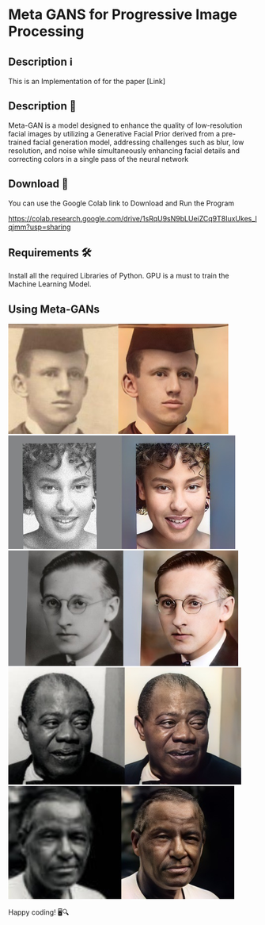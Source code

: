 # Meta GANS for Progressive Image Processing

## Description ℹ️

This is an Implementation of for the paper [Link]

## Description 📝

Meta-GAN is a model designed to enhance the quality of low-resolution facial images by utilizing a Generative Facial Prior derived from a pre-trained facial generation 
model, addressing challenges such as blur, low resolution, and noise while simultaneously enhancing facial details and correcting colors in a single pass of the neural network

## Download 📁

You can use the Google Colab link to Download and Run the Program

https://colab.research.google.com/drive/1sRqU9sN9bLUeiZCq9T8IuxUkes_lqjmm?usp=sharing

## Requirements 🛠️

Install all the required Libraries of Python.
GPU is a must to train the Machine Learning Model.

## Using Meta-GANs

![Alt text](Picture3.png)
![Alt text](Picture5.png)
![Alt text](Picture2.png)
![Alt text](Picture6.png)
![Alt text](Picture4.png)



Happy coding! 🖥️🔍

